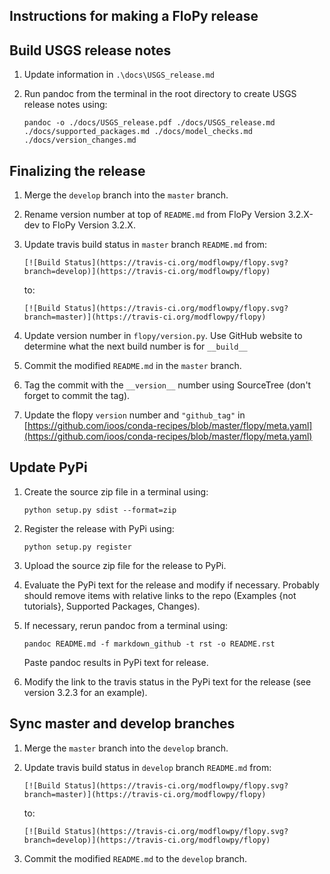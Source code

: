 Instructions for making a FloPy release
-----------------------------------------------

## Build USGS release notes

1.  Update information in `.\docs\USGS_release.md`
2.  Run pandoc from the terminal in the root directory to create USGS release notes using:

    ```
    pandoc -o ./docs/USGS_release.pdf ./docs/USGS_release.md ./docs/supported_packages.md ./docs/model_checks.md ./docs/version_changes.md
    ```

## Finalizing the release

1.  Merge the `develop` branch into the `master` branch.
2.  Rename version number at top of `README.md` from FloPy Version 3.2.X-dev to FloPy Version 3.2.X.
3.  Update travis build status in `master` branch `README.md` from:

    ```
    [![Build Status](https://travis-ci.org/modflowpy/flopy.svg?branch=develop)](https://travis-ci.org/modflowpy/flopy)
    ```
    
    to:

    ```
    [![Build Status](https://travis-ci.org/modflowpy/flopy.svg?branch=master)](https://travis-ci.org/modflowpy/flopy)
    ```
4.  Update version number in `flopy/version.py`. Use GitHub website to determine what the next build number is for `__build__`
5.  Commit the modified `README.md` in the `master` branch.
6.  Tag the commit with the `__version__` number using SourceTree (don't forget to commit the tag).
7.  Update the flopy `version` number and `"github_tag"` in [https://github.com/ioos/conda-recipes/blob/master/flopy/meta.yaml](https://github.com/ioos/conda-recipes/blob/master/flopy/meta.yaml)

## Update PyPi

1.  Create the source zip file in a terminal using:

    ```
    python setup.py sdist --format=zip
    ```

2.  Register the release with PyPi using:

    ```
    python setup.py register
    ```
3.  Upload the source zip file for the release to PyPi.
4.  Evaluate the PyPi text for the release and modify if necessary. Probably should remove items with relative links to the repo (Examples {not tutorials}, Supported Packages, Changes). 
5.  If necessary, rerun pandoc from a terminal using:

    ```
    pandoc README.md -f markdown_github -t rst -o README.rst
    ```  
    Paste pandoc results in PyPi text for release. 
6.  Modify the link to the travis status in the PyPi text for the release (see version 3.2.3 for an example).

## Sync master and develop branches

1.  Merge the `master` branch into the `develop` branch.
2.  Update travis build status in `develop` branch `README.md` from:
    
    ```
    [![Build Status](https://travis-ci.org/modflowpy/flopy.svg?branch=master)](https://travis-ci.org/modflowpy/flopy)
    ```
    
    to:

    ```
    [![Build Status](https://travis-ci.org/modflowpy/flopy.svg?branch=develop)](https://travis-ci.org/modflowpy/flopy)
    ```

3.  Commit the modified `README.md` to the `develop` branch.
